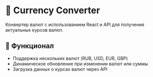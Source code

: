 # 💱 Currency Converter

Конвертер валют с использованием React и API для получения актуальных курсов валют.

## 🚀 Функционал

- Поддержка нескольких валют (RUB, USD, EUR, GBP)
- Динамическое обновление при изменении валют или суммы
- Загрузка данных о курсах валют через API
